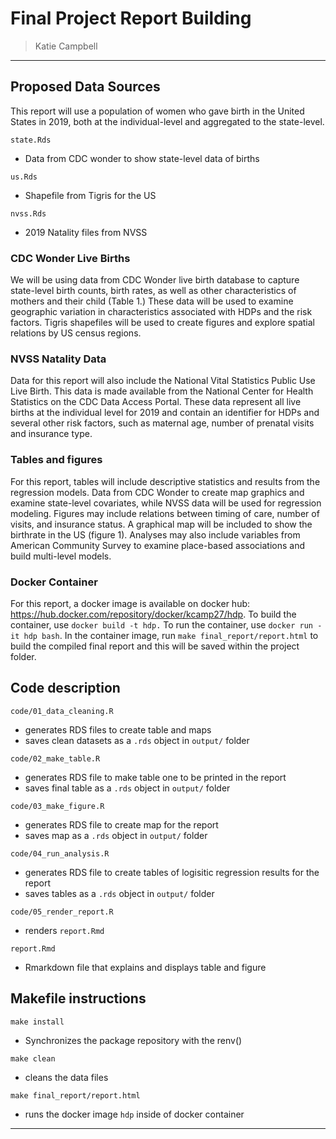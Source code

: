 # Final Project Report Building

> Katie Campbell

------------------------------------------------------------------------

## Proposed Data Sources
This report will use a population of women who gave birth in the United States in 2019, both at the individual-level and aggregated to the state-level.

`state.Rds`
- Data from CDC wonder to show state-level data of births

`us.Rds`
- Shapefile from Tigris for the US

`nvss.Rds` 
- 2019 Natality files from NVSS

### CDC Wonder Live Births
We will be using data from CDC Wonder live birth database to capture state-level birth counts, birth rates, as well as other characteristics of mothers and their child (Table 1.) These data will be used to examine geographic variation in characteristics associated with HDPs and the risk factors. Tigris shapefiles will be used to create figures and explore spatial relations by US census regions.

### NVSS Natality Data
Data for this report will also include the National Vital Statistics Public Use Live Birth. This data is made available from the National Center for Health Statistics on the CDC Data Access Portal. These data represent all live births at the individual level for 2019 and contain an identifier for HDPs and several other risk factors, such as maternal age, number of prenatal visits and insurance type.


### Tables and figures 
For this report, tables will include descriptive statistics and results from the regression models. Data from CDC Wonder to create map graphics and examine state-level covariates, while NVSS data will be used for regression modeling. Figures may include relations between timing of care, number of visits, and insurance status. A graphical map will be included to show the birthrate in the US (figure 1). Analyses may also include variables from American Community Survey to examine place-based associations and build multi-level models. 

### Docker Container
For this report, a docker image is available on docker hub: https://hub.docker.com/repository/docker/kcamp27/hdp. To build the container, use `docker build -t hdp.` To run the container, use `docker run -it hdp bash`. In the container image, run `make final_report/report.html` to build the compiled final report and this will be saved within the project folder. 

## Code description

`code/01_data_cleaning.R`

  - generates RDS files to create table and maps
  - saves clean datasets as a `.rds` object in `output/` folder

`code/02_make_table.R`

  - generates RDS file to make table one to be printed in the report
  - saves final table as a `.rds` object in `output/` folder

`code/03_make_figure.R`

  - generates RDS file to create map for the report
  - saves map as a `.rds` object in `output/` folder
  
`code/04_run_analysis.R`

  - generates RDS file to create tables of logisitic regression results for the report
  - saves tables as a `.rds` object in `output/` folder
  
`code/05_render_report.R`

  - renders `report.Rmd`

`report.Rmd`

  - Rmarkdown file that explains and displays table and figure
  
  
## Makefile instructions

`make install`
- Synchronizes the package repository with the renv()

`make clean`
- cleans the data files

`make final_report/report.html`
- runs the docker image `hdp` inside of docker container

------------------------------------------------------------------------



